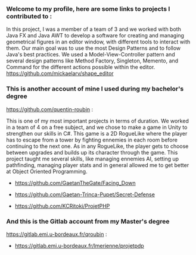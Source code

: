### Welcome to my profile, here are some links to projects I contributed to :

In this project, I was a member of a team of 3 and we worked with both Java FX and Java AWT to develop a software for creating and managing geometrical figures in an editor window, with different tools to interact with them. Our main goal was to use the most Design Patterns and to follow Java's best practices.
We used a Model-View-Controller pattern and several design patterns like Method Factory, Singleton, Memento, and Command for the different actions possible within the editor.  
https://github.com/mickaelarv/shape_editor


### This is another account of mine I used during my bachelor's degree
https://github.com/quentin-roubin :

This is one of my most important projects in terms of duration. We worked in a team of 4 on a free subject, and we chose to make a game in Unity to strengthen our skills in C#. This game is a 2D RogueLike where the player has to escape from a tower by fighting ennemies in each room before continuing to the next one. As in any RogueLike, the player gets to choose between upgrades and builds up its character through the game. This project taught me several skills, like managing ennemies AI, setting up pathfinding, managing player stats and in general allowed me to get better at Object Oriented Programming.
- https://github.com/GaetanTheGate/Facing_Down


- https://github.com/Gaetan-Trinca-Pupet/Secret-Defense
- https://github.com/KCRitoki/ProjetPHP


### And this is the Gitlab account from my Master's degree
https://gitlab.emi.u-bordeaux.fr/qroubin :
- https://gitlab.emi.u-bordeaux.fr/lmerienne/projetpdp

<!--
**qroubin/qroubin** is a ✨ _special_ ✨ repository because its `README.md` (this file) appears on your GitHub profile.

Here are some ideas to get you started:

- 🔭 I’m currently working on ...
- 🌱 I’m currently learning ...
- 👯 I’m looking to collaborate on ...
- 🤔 I’m looking for help with ...
- 💬 Ask me about ...
- 📫 How to reach me: ...
- 😄 Pronouns: ...
- ⚡ Fun fact: ...
-->

